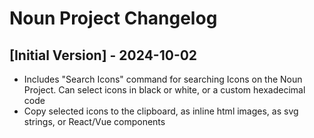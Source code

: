 # Noun Project Changelog

## [Initial Version] - 2024-10-02

- Includes "Search Icons" command for searching Icons on the Noun Project. Can select icons in black or white, or a custom hexadecimal code
- Copy selected icons to the clipboard, as inline html images, as svg strings, or React/Vue components
